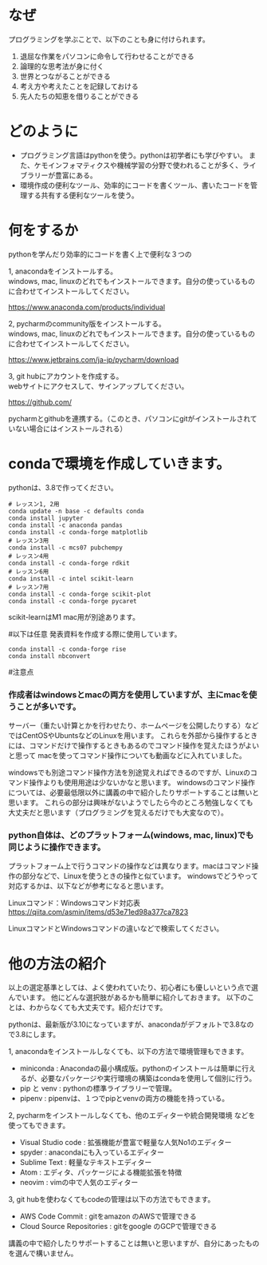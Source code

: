 # なぜ

プログラミングを学ぶことで、以下のことも身に付けられます。

1. 退屈な作業をパソコンに命令して行わせることができる
2. 論理的な思考法が身に付く
3. 世界とつながることができる
4. 考え方や考えたことを記録しておける
5. 先人たちの知恵を借りることができる

# どのように
- プログラミング言語はpythonを使う。pythonは初学者にも学びやすい。 また、ケモインフォマティクスや機械学習の分野で使われることが多く、ライブラリーが豊富にある。
- 環境作成の便利なツール、効率的にコードを書くツール、書いたコードを管理する共有する便利なツールを使う。

# 何をするか
pythonを学んだり効率的にコードを書く上で便利な３つの

1, anacondaをインストールする。<br>
windows, mac, linuxのどれでもインストールできます。自分の使っているものに合わせてインストールしてください。

https://www.anaconda.com/products/individual

2, pycharmのcommunity版をインストールする。<br>
windows, mac, linuxのどれでもインストールできます。自分の使っているものに合わせてインストールしてください。

https://www.jetbrains.com/ja-jp/pycharm/download

3, git hubにアカウントを作成する。<br>
webサイトにアクセスして、サインアップしてください。

https://github.com/

pycharmとgithubを連携する。（このとき、パソコンにgitがインストールされていない場合にはインストールされる）

# condaで環境を作成していきます。

pythonは、3.8で作ってください。

```
# レッスン1, 2用
conda update -n base -c defaults conda
conda install jupyter
conda install -c anaconda pandas
conda install -c conda-forge matplotlib
# レッスン3用
conda install -c mcs07 pubchempy
# レッスン4用
conda install -c conda-forge rdkit
# レッスン6用
conda install -c intel scikit-learn
# レッスン7用
conda install -c conda-forge scikit-plot
conda install -c conda-forge pycaret
```

scikit-learnはM1 mac用が別途あります。

#以下は任意
発表資料を作成する際に使用しています。
```
conda install -c conda-forge rise
conda install nbconvert
```

#注意点
### 作成者はwindowsとmacの両方を使用していますが、主にmacを使うことが多いです。
サーバー（重たい計算とかを行わせたり、ホームページを公開したりする）などではCentOSやUbuntsなどのLinuxを用います。
これらを外部から操作するときには、コマンドだけで操作するときもあるのでコマンド操作を覚えたほうがよいと思って
macを使ってコマンド操作についても動画などに入れていました。

windowsでも別途コマンド操作方法を別途覚えればできるのですが、Linuxのコマンド操作よりも使用用途は少ないかなと思います。 windowsのコマンド操作については、必要最低限以外に講義の中で紹介したりサポートすることは無いと思います。
これらの部分は興味がないようでしたら今のところ勉強しなくても大丈夫だと思います（プログラミングを覚えるだけでも大変なので）。

### python自体は、どのプラットフォーム(windows, mac, linux)でも同じように操作できます。
プラットフォーム上で行うコマンドの操作などは異なります。macはコマンド操作の部分などで、Linuxを使うときの操作と似ています。
windowsでどうやって対応するかは、以下などが参考になると思います。

Linuxコマンド：Windowsコマンド対応表<br>
https://qiita.com/asmin/items/d53e71ed98a377ca7823

LinuxコマンドとWindowsコマンドの違いなどで検索してください。

# 他の方法の紹介
以上の選定基準としては、よく使われていたり、初心者にも優しいという点で選んでいます。
他にどんな選択肢があるかも簡単に紹介しておきます。
以下のことは、わからなくても大丈夫です。紹介だけです。

pythonは、最新版が3.10になっていますが、anacondaがデフォルトで3.8なので3.8にします。

1, anacondaをインストールしなくても、以下の方法で環境管理もできます。
- miniconda : Anacondaの最小構成版。pythonのインストールは簡単に行えるが、必要なパッケージや実行環境の構築はcondaを使用して個別に行う。
- pip と venv : pythonの標準ライブラリーで管理。
- pipenv : pipenvは、１つでpipとvenvの両方の機能を持っている。

2, pycharmをインストールしなくても、他のエディターや統合開発環境 などを使ってもできます。
- Visual Studio code : 拡張機能が豊富で軽量な人気No1のエディター
- spyder : anacondaにも入っているエディター
- Sublime Text : 軽量なテキストエディター
- Atom : エディタ、パッケージによる機能拡張を特徴
- neovim : vimの中で人気のエディター

3, git hubを使わなくてもcodeの管理は以下の方法でもできます。
- AWS Code Commit : gitをamazon のAWSで管理できる
- Cloud Source Repositories : gitをgoogle のGCPで管理できる

講義の中で紹介したりサポートすることは無いと思いますが、自分にあったものを選んで構いません。
